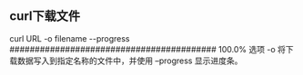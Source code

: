 

## curl下载文件
curl URL -o filename --progress
######################################### 100.0%
选项 -o 将下载数据写入到指定名称的文件中，并使用 –progress 显示进度条。

